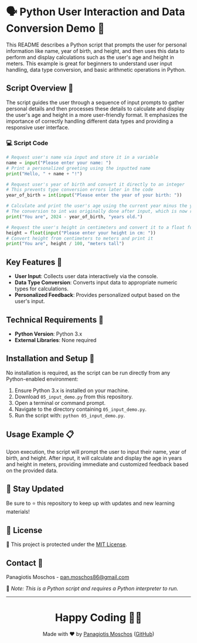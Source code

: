 
# 🗣️ Python User Interaction and Data Conversion Demo 🔄

This README describes a Python script that prompts the user for personal information like name, year of birth, and height, and then uses this data to perform and display calculations such as the user's age and height in meters. This example is great for beginners to understand user input handling, data type conversion, and basic arithmetic operations in Python.

## Script Overview 📘

The script guides the user through a sequence of input prompts to gather personal details and then processes these details to calculate and display the user's age and height in a more user-friendly format. It emphasizes the importance of correctly handling different data types and providing a responsive user interface.

### :computer: Script Code

```python
# Request user's name via input and store it in a variable
name = input("Please enter your name: ")
# Print a personalized greeting using the inputted name
print("Hello, " + name + "!")

# Request user's year of birth and convert it directly to an integer
# This prevents type conversion errors later in the code
year_of_birth = int(input("Please enter the year of your birth: "))

# Calculate and print the user's age using the current year minus the year of birth
# The conversion to int was originally done after input, which is now refactored to be immediate
print("You are", 2024 - year_of_birth, "years old.")   

# Request the user's height in centimeters and convert it to a float for precision
height = float(input("Please enter your height in cm: "))
# Convert height from centimeters to meters and print it
print("You are", height / 100, "meters tall")
```

## Key Features 🌟

- **User Input**: Collects user data interactively via the console.
- **Data Type Conversion**: Converts input data to appropriate numeric types for calculations.
- **Personalized Feedback**: Provides personalized output based on the user's input.

## Technical Requirements 🔧

- **Python Version**: Python 3.x
- **External Libraries**: None required

## Installation and Setup 🚀

No installation is required, as the script can be run directly from any Python-enabled environment:
1. Ensure Python 3.x is installed on your machine.
2. Download `05_input_demo.py` from this repository.
3. Open a terminal or command prompt.
4. Navigate to the directory containing `05_input_demo.py`.
5. Run the script with: `python 05_input_demo.py`.

## Usage Example 📋

Upon execution, the script will prompt the user to input their name, year of birth, and height. After input, it will calculate and display the age in years and height in meters, providing immediate and customized feedback based on the provided data.

## 📢 Stay Updated
Be sure to ⭐ this repository to keep up with updates and new learning materials!

## 📄 License
🔐 This project is protected under the [MIT License](https://mit-license.org/).

## Contact 📧
Panagiotis Moschos - pan.moschos86@gmail.com

🔗 *Note: This is a Python script and requires a Python interpreter to run.*

---
<h1 align="center">Happy Coding 👨‍💻</h1>

<p align="center">
  Made with ❤️ by <a href="https://www.linkedin.com/in/panagiotis-moschos">Panagiotis Moschos</a> (<a href="https://github.com/pmoschos">GitHub</a>)
</p>
